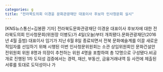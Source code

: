 ```yaml
---
categories: g
title: "전라북도의회 이경윤 문화관광재단 대표이사 후보자 인사청문회 실시"
---
```

[KNS뉴스통신=김봉환 기자] 전라북도문화관광재단 이경윤 대표이사 후보자에 대한 전라북도의회 인사청문회(위원장 이병도)가 4일(오늘)부터 개최됐다.문화관광재단(2016년 4월 출범) 대표이사 임기가 지난 6월 8일 종료되면서 전북 문화예술계를 이끌 새로운 적임자를 선임하기 위해 시행된 이번 인사청문위원회는 소관 상임위원회인 문화건설안전위원회 위원 8명과 의장이 추천하는 위원 4명을 포함하여 총 12명으로 구성됐다.비공개로 진행된 1차 도덕성 검증에서는 경력, 재산, 부동산, 금융거래내역 등 사전에 제출된 서류를 토대로 도덕성이나 가